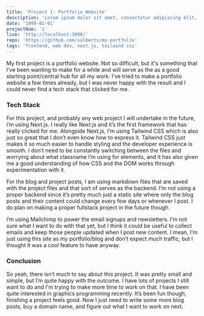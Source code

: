 ```yaml
---
title: 'Project 1: Portfolio Website'
description: 'Lorem ipsum dolor sit amet, consectetur adipiscing elit, sed do eiusmod tempor incididunt ut labore et dolore magna aliqua. Ut enim ad minim veniam, quis nostrud exercitation ullamco laboris nisi ut aliquip ex ea commodo consequat. Duis aute irure dolor in reprehenderit in voluptate velit esse cillum dolore eu fugiat nulla pariatur. Excepteur sint occaecat cupidatat non proident, sunt in culpa qui officia deserunt mollit anim id est laborum.'
date: '1999-01-01'
projectNum: '1'
live: 'http://localhost:3000/'
repo: 'https://github.com/valberts/my-portfolio'
tags: 'frontend, web dev, next.js, tailwind css'
---
```


My first project is a portfolio website. Not so difficult, but it's something that I’ve been wanting to make for a while and will serve as the as a good starting point/central hub for all my work. I’ve tried to make a portfolio website a few times already, but I was never happy with the result and I could never find a tech stack that clicked for me.

### Tech Stack

For this project, and probably any web project I will undertake in the future, I’m using Next.js. I really like Next.js and it’s the first framework that has really clicked for me. Alongside Next.js, I’m using Tailwind CSS which is also just so great that I don’t even know how to express it. Tailwind CSS just makes it so much easier to handle styling and the developer experience is smooth. I don’t need to be constantly switching between the files and worrying about what classname I’m using for elements, and it has also given me a good understanding of how CSS and the DOM works through experimentation with it.

For the blog and project posts, I am using markdown files that are saved with the project files and that sort of serves as the backend. I’m not using a proper backend since it’s pretty much just a static site where only the blog posts and their content could change every few days or whenever I post. I do plan on making a proper fullstack project in the future though.

I’m using Mailchimp to power the email signups and newsletters. I’m not sure what I want to do with that yet, but I think it could be useful to collect emails and keep those people updated when I post new content. I mean, I’m just using this site as my portfolio/blog and don’t expect much traffic, but I thought it was a cool feature to have anyway.

### Conclusion

So yeah, there isn’t much to say about this project. It was pretty small and simple, but I’m quite happy with the outcome. I have lots of projects I still want to do and I'm trying to make more time to work on that. I have been quite interested in graphics programming recently. It’s been fun though, finishing a project feels good. Now I just need to write some more blog posts, buy a domain name, and figure out what I want to work on next.

